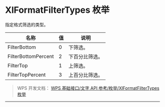 # XlFormatFilterTypes 枚举

指定格式筛选的类型。

| 名称                | 值  | 说明           |
|---------------------|-----|----------------|
| FilterBottom        | 0   | 下筛选。       |
| FilterBottomPercent | 2   | 下百分比筛选。 |
| FilterTop           | 1   | 上筛选。       |
| FilterTopPercent    | 3   | 上百分比筛选。 |

> WPS 开发文档： [WPS 基础接口/文字 API 参考/枚举/XlFormatFilterTypes 枚举](https://qn.cache.wpscdn.cn/encs/doc/office_v19/topics/WPS%20%E5%9F%BA%E7%A1%80%E6%8E%A5%E5%8F%A3/%E6%96%87%E5%AD%97%20API%20%E5%8F%82%E8%80%83/%E6%9E%9A%E4%B8%BE/XlFormatFilterTypes%20%E6%9E%9A%E4%B8%BE.html)

------------------------------------------------------------------------
